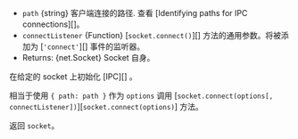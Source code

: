 
* `path` {string} 客户端连接的路径. 查看 [Identifying paths for IPC connections][]。
* `connectListener` {Function} [`socket.connect()`][] 方法的通用参数。将被添加为 [`'connect'`][] 事件的监听器。
* Returns: {net.Socket} Socket 自身。

在给定的 socket 上初始化 [IPC][] 。

相当于使用 `{ path: path }` 作为 `options` 调用 [`socket.connect(options[, connectListener])`][`socket.connect(options)`] 方法。

返回 `socket`。

